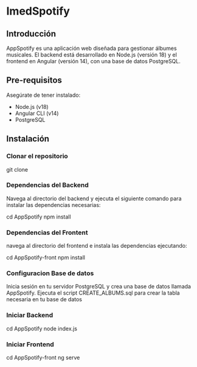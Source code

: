 # ImedSpotify

## Introducción
AppSpotify es una aplicación web diseñada para gestionar álbumes musicales. El backend está desarrollado en Node.js (versión 18) y el frontend en Angular (versión 14), con una base de datos PostgreSQL.

## Pre-requisitos
Asegúrate de tener instalado:
- Node.js (v18)
- Angular CLI (v14)
- PostgreSQL

## Instalación

### Clonar el repositorio

git clone <url-del-repositorio>

### Dependencias del Backend

Navega al directorio del backend y ejecuta el siguiente comando para instalar las dependencias necesarias:

cd AppSpotify
npm install

### Dependencias del Frontent

navega al directorio del frontend e instala las dependencias ejecutando:

cd AppSpotify-front
npm install

### Configuracion Base de datos

Inicia sesión en tu servidor PostgreSQL y crea una base de datos llamada AppSpotify.
Ejecuta el script CREATE_ALBUMS.sql para crear la tabla necesaria en tu base de datos

### Iniciar Backend

cd AppSpotify
node index.js

### Iniciar Frontend

cd AppSpotify-front
ng serve
